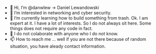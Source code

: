 - 👋 Hi, I’m @danwlew -> Daniel Lewandowski
- 👀 I’m interested in networking and cyber security.
- 🌱 I’m currently learning how to build something from trash. Ok. I am expert at it. I have a lot of interests. So I do not always sit here. Some things does not require any code in fact.
- 💞️ I do not colaborate with anyone who I do not know.
- 📫 How to reach me ... well if you are not there because of random situation, you have aleady contact information.

<!---
danwlew/danwlew is a ✨ special ✨ repository because its `README.md` (this file) appears on your GitHub profile.
You can click the Preview link to take a look at your changes.
--->
